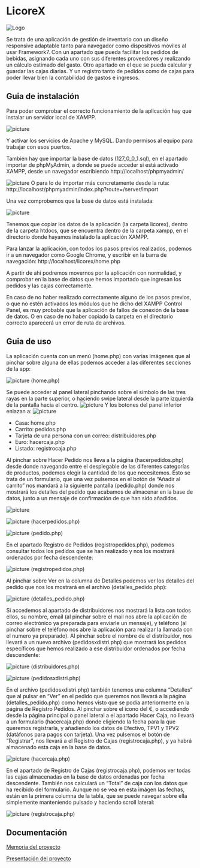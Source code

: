 # LicoreX
![Logo](https://i.imgur.com/MerqnV7.png)


Se trata de una aplicación de gestión de inventario con un diseño responsive
adaptable tanto para navegador como dispositivos móviles al usar Framework7.
Con un apartado que pueda facilitar los pedidos de bebidas, asignando cada uno con
sus diferentes proveedores y realizando un cálculo estimado del gasto.
Otro apartado en el que se pueda calcular y guardar las cajas diarias.
Y un registro tanto de pedidos como de cajas para poder llevar bien la contabilidad
de gastos e ingresos.
## Guia de instalación

Para poder comprobar el correcto funcionamiento de la aplicación hay que instalar un
servidor local de XAMPP.

![picture](https://i.imgur.com/JOArqFx.jpg)

Y activar los servicios de Apache y MySQL. Dando permisos al equipo para trabajar
con esos puertos.

También hay que importar la base de datos (127_0_0_1.sql), en el apartado importar de phpMyAdmin, a
donde se puede acceder si está activado XAMPP, desde un navegador escribiendo
http://localhost/phpmyadmin/

![picture](https://i.imgur.com/lR8lKN8.jpg)
O para lo de importar más concretamente desde la ruta:
http://localhost/phpmyadmin/index.php?route=/server/import

Una vez comprobemos que la base de datos está instalada:

![picture](https://i.imgur.com/LAPkGFu.jpg)

Tenemos que copiar los datos de la aplicación (la carpeta licorex), dentro de la carpeta
htdocs, que se encuentra dentro de la carpeta xampp, en el directorio donde hayamos
instalado la aplicación XAMPP.

Para lanzar la aplicación, con todos los pasos previos realizados, podemos ir a un
navegador como Google Chrome, y escribir en la barra de navegación:
http://localhost/licorex/home.php

A partir de ahí podremos movernos por la aplicación con normalidad, y comprobar en la
base de datos que hemos importado que ingresan los pedidos y las cajas correctamente.

En caso de no haber realizado correctamente alguno de los pasos previos, o que no estén
activados los módulos que he dicho del XAMPP Control Panel, es muy probable que la
aplicación de fallos de conexión de la base de datos.
O en caso de no haber copiado la carpeta en el directorio correcto aparecerá un error de ruta de archivos.

## Guia de uso

La aplicación cuenta con un menú (home.php) con varias imágenes que al pinchar sobre alguna de ellas podemos acceder a las diferentes secciones de la app:

![picture](https://i.imgur.com/huoZQQg.jpg)
(home.php)

Se puede acceder al panel lateral pinchando sobre el símbolo de las tres rayas en la parte superior, o haciendo swipe lateral desde la parte izquierda de la pantalla hacia el centro.
![picture](https://i.imgur.com/IpjYBd9.jpg)
Y los botones del panel inferior enlazan a:
![picture](https://i.imgur.com/ITTihpU.jpg)
- Casa: home.php
- Carrito: pedidos.php
- Tarjeta de una persona con un correo: distribuidores.php
- Euro: hacercaja.php
- Listado: registrocaja.php

Al pinchar sobre Hacer Pedido nos lleva a la página (hacerpedidos.php) desde donde navegando entre el desplegable de las diferentes categorías de productos, podemos elegir la cantidad de los que necesitemos. Esto se trata de un formulario, que una vez pulsemos en el botón de “Añadir al carrito” nos mandará a la siguiente pantalla (pedido.php) donde nos mostrará los detalles del pedido que acabamos de almacenar en la base de datos, junto a un mensaje de confirmación de que han sido añadidos.

![picture](https://i.imgur.com/haf3uga.jpg)

![picture](https://i.imgur.com/Zu0odqc.jpg)
(hacerpedidos.php)	

![picture](https://i.imgur.com/ogIgsq2.jpg)
(pedido.php)


En el apartado Registro de Pedidos (registropedidos.php), podemos consultar todos los pedidos que se han realizado y nos los mostrará ordenados por fecha descendente:

![picture](https://i.imgur.com/lycFmUs.jpg)
(registropedidos.php)


Al pinchar sobre Ver en la columna de Detalles podemos ver los detalles del pedido que nos los mostrará en el archivo (detalles_pedido.php):

![picture](https://i.imgur.com/cji8QBy.jpg)
(detalles_pedido.php)


Si accedemos al apartado de distribuidores nos mostrará la lista con todos ellos, su nombre, email (al pinchar sobre el mail nos abre la aplicación de correo electrónico ya preparada para enviarle un mensaje), y teléfono (al pinchar sobre el teléfono nos abre la aplicación para realizar la llamada con el numero ya preparado). Al pinchar sobre el nombre de el distribuidor, nos llevará a un nuevo archivo (pedidosxdistri.php) que mostrará los pedidos específicos que hemos realizado a ese distribuidor ordenados por fecha descendente:

![picture](https://i.imgur.com/AcA7K1a.jpg)
(distribuidores.php)

![picture](https://i.imgur.com/GUhFEWZ.jpg)
(pedidosxdistri.php)



En el archivo (pedidosxdistri.php) también tenemos una columna “Detalles” que al pulsar en “Ver” en el pedido que queremos nos llevará a la página (detalles_pedido.php) como hemos visto que se podía anteriormente en la página de Registro Pedidos.
Al pinchar sobre el icono del €, o accediendo desde la página principal o panel lateral a el apartado Hacer Caja, no llevará a un formulario (hacercaja.php) donde eligiendo la fecha para la que queremos registrarla, y añadiendo los datos de Efectivo, TPV1 y TPV2 (datáfonos para pagos con tarjeta). Una vez pulsemos el botón de “Registrar”, nos llevará a el Registro de Cajas (registrocaja.php), y ya habrá almacenado esta caja en la base de datos.

![picture](https://i.imgur.com/dg0xRwe.jpg)
(hacercaja.php)


En el apartado de Registro de Cajas (registrocaja.php), podemos ver todas las cajas almacenadas en la base de datos ordenadas por fecha descendente. También nos calculará un “Total” de caja con los datos que ha recibido del formulario. 
Aunque no se vea en esta imágen las fechas, están en la primera columna de la tabla, que se puede navegar sobre ella simplemente manteniendo pulsado y haciendo scroll lateral:

![picture](https://i.imgur.com/Podi9KZ.jpg)
(registrocaja.php)


## Documentación

[Memoria del proyecto](https://github.com/ignacio-buzon-lobo/licorex/blob/f9544e4517489c34b7cfa069fa94977485fff161/Ignacio%20Buz%C3%B3n%20Lobo%20-%20Memoria%20Proyecto%20Final%20DAM.pdf)

[Presentación del proyecto](https://github.com/ignacio-buzon-lobo/licorex/blob/f9544e4517489c34b7cfa069fa94977485fff161/Presentaci%C3%B3n%20LicoreX.pdf)
